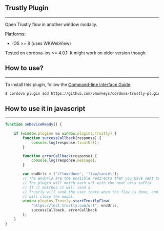 ## Trustly Plugin ##
---------------------------
Open Trustly flow in another window modally. 

Platforms:
- iOS >= 8 (uses WKWebView)

Tested on cordova-ios >= 4.0.1. It might work on older version though.

## How to use? ##
---------------------------
To install this plugin, follow the [Command-line Interface Guide](http://cordova.apache.org/docs/en/latest/guide/cli/index.html#add-plugin-features).

```sh
$ cordova plugin add https://github.com/5monkeys/cordova-trustly-plugin 
```

## How to use it in javascript ##
---------------------------------

```js
function onDeviceReady() {
    	
    if (window.plugins && window.plugins.Trustly) {
        function successCallback(response) {
            console.log(response.finalUrl);
        }

        function errorCallback(response) {
            console.log(response.message);
        }

        var endUrls = ['/flow/done', 'flow/cancel'];
        // The endUrls are the possible redirects that you have sent to Trustly.
        // The plugin will match each url with the next urls suffix
        // If it matches it will send a 
        // Trustly will send the user there when the flow is done, and we 
        // will close the modal.
        window.plugins.Trustly.startTrustlyFlow(
            "https://test.trustly.com/url", endUrls, 
            successCallback, errorCallback
        );
    }
}
```